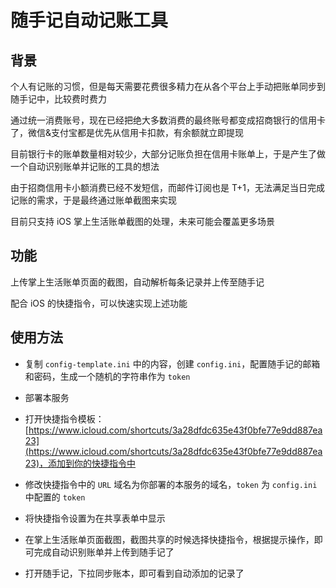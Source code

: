 # 随手记自动记账工具

## 背景

个人有记账的习惯，但是每天需要花费很多精力在从各个平台上手动把账单同步到随手记中，比较费时费力

通过统一消费账号，现在已经把绝大多数消费的最终账号都变成招商银行的信用卡了，微信&支付宝都是优先从信用卡扣款，有余额就立即提现

目前银行卡的账单数量相对较少，大部分记账负担在信用卡账单上，于是产生了做一个自动识别账单并记账的工具的想法

由于招商信用卡小额消费已经不发短信，而邮件订阅也是 T+1，无法满足当日完成记账的需求，于是最终通过账单截图来实现

目前只支持 iOS 掌上生活账单截图的处理，未来可能会覆盖更多场景

## 功能

上传掌上生活账单页面的截图，自动解析每条记录并上传至随手记

配合 iOS 的快捷指令，可以快速实现上述功能

## 使用方法

- 复制 `config-template.ini` 中的内容，创建 `config.ini`，配置随手记的邮箱和密码，生成一个随机的字符串作为 `token`

- 部署本服务

- 打开快捷指令模板：[https://www.icloud.com/shortcuts/3a28dfdc635e43f0bfe77e9dd887ea23](https://www.icloud.com/shortcuts/3a28dfdc635e43f0bfe77e9dd887ea23)，添加到你的快捷指令中

- 修改快捷指令中的 `URL` 域名为你部署的本服务的域名，`token` 为 `config.ini` 中配置的 `token`

- 将快捷指令设置为在共享表单中显示

- 在掌上生活账单页面截图，截图共享的时候选择快捷指令，根据提示操作，即可完成自动识别账单并上传到随手记了

- 打开随手记，下拉同步账本，即可看到自动添加的记录了